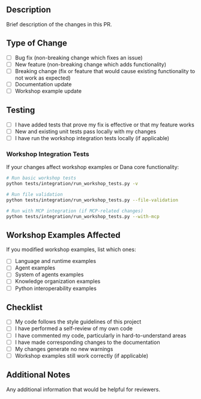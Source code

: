 ## Description
Brief description of the changes in this PR.

## Type of Change
- [ ] Bug fix (non-breaking change which fixes an issue)
- [ ] New feature (non-breaking change which adds functionality)
- [ ] Breaking change (fix or feature that would cause existing functionality to not work as expected)
- [ ] Documentation update
- [ ] Workshop example update

## Testing
- [ ] I have added tests that prove my fix is effective or that my feature works
- [ ] New and existing unit tests pass locally with my changes
- [ ] I have run the workshop integration tests locally (if applicable)

### Workshop Integration Tests
If your changes affect workshop examples or Dana core functionality:

```bash
# Run basic workshop tests
python tests/integration/run_workshop_tests.py -v

# Run file validation
python tests/integration/run_workshop_tests.py --file-validation

# Run with MCP integration (if MCP-related changes)
python tests/integration/run_workshop_tests.py --with-mcp
```

## Workshop Examples Affected
If you modified workshop examples, list which ones:
- [ ] Language and runtime examples
- [ ] Agent examples
- [ ] System of agents examples
- [ ] Knowledge organization examples
- [ ] Python interoperability examples

## Checklist
- [ ] My code follows the style guidelines of this project
- [ ] I have performed a self-review of my own code
- [ ] I have commented my code, particularly in hard-to-understand areas
- [ ] I have made corresponding changes to the documentation
- [ ] My changes generate no new warnings
- [ ] Workshop examples still work correctly (if applicable)

## Additional Notes
Any additional information that would be helpful for reviewers.
